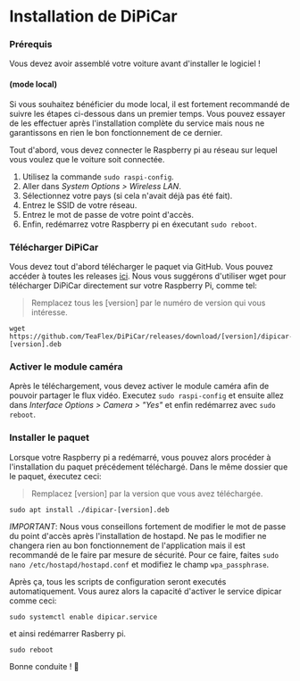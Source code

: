 # Installation de DiPiCar
 
### Prérequis

Vous devez avoir assemblé votre voiture avant d'installer le logiciel !

#### (mode local)
Si vous souhaitez bénéficier du mode local, il est fortement recommandé de suivre les étapes ci-dessous dans un premier temps. Vous pouvez essayer de les effectuer après l'installation complète du service mais nous ne garantissons en rien le bon fonctionnement de ce dernier.

Tout d'abord, vous devez connecter le Raspberry pi au réseau sur lequel vous voulez que le voiture soit connectée.

1. Utilisez la commande `sudo raspi-config`.
2. Aller dans *System Options > Wireless LAN*.
3. Sélectionnez votre pays (si cela n'avait déjà pas été fait).
4. Entrez le SSID de votre réseau.
5. Entrez le mot de passe de votre point d'accès.
6. Enfin, redémarrez votre Raspberry pi en éxecutant `sudo reboot`.

### Télécharger DiPiCar
Vous devez tout d'abord télécharger le paquet via GitHub. Vous pouvez accéder à toutes les releases [ici](https://github.com/TeaFlex/DiPiCar/releases).
Nous vous suggérons d'utiliser wget pour télécharger DiPiCar directement sur votre Raspberry Pi, comme tel:
> Remplacez tous les [version] par le numéro de version qui vous intéresse.

```
wget https://github.com/TeaFlex/DiPiCar/releases/download/[version]/dipicar-[version].deb
```

### Activer le module caméra
Après le téléchargement, vous devez activer le module caméra afin de pouvoir partager le flux vidéo. Executez `sudo raspi-config` et ensuite allez dans *Interface Options > Camera > "Yes"* et enfin redémarrez avec `sudo reboot`.

### Installer le paquet
Lorsque votre Raspberry pi a redémarré, vous pouvez alors procéder à l'installation du paquet précédement téléchargé. Dans le même dossier que le paquet, éxecutez ceci:
>Remplacez [version] par la version que vous avez téléchargée.

```
sudo apt install ./dipicar-[version].deb
```

*IMPORTANT*: Nous vous conseillons fortement de modifier le mot de passe du point d'accès après
l'installation de hostapd. Ne pas le modifier ne changera rien au bon fonctionnement de l'application
mais il est recommandé de le faire par mesure de sécurité. Pour ce faire, faites `sudo nano /etc/hostapd/hostapd.conf` et modifiez le champ `wpa_passphrase`.

Après ça, tous les scripts de configuration seront executés automatiquement. Vous aurez alors la capacité d'activer le service dipicar comme ceci:

```
sudo systemctl enable dipicar.service
```

et ainsi redémarrer Rasberry pi.

```
sudo reboot
```

Bonne conduite ! 🚗
